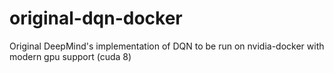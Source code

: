 # original-dqn-docker
Original DeepMind's implementation of DQN to be run on nvidia-docker with modern gpu support (cuda 8)
